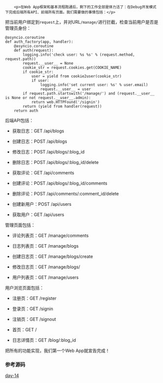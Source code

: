 ﻿
        <p>在Web App框架和基本流程跑通后，剩下的工作全部是体力活了：在Debug开发模式下完成后端所有API、前端所有页面。我们需要做的事情包括：</p>
<p>把当前用户绑定到<code>request</code>上，并对URL<code>/manage/</code>进行拦截，检查当前用户是否是管理员身份：</p>
<pre><code>@asyncio.coroutine
def auth_factory(app, handler):
    @asyncio.coroutine
    def auth(request):
        logging.info(&#39;check user: %s %s&#39; % (request.method, request.path))
        request.__user__ = None
        cookie_str = request.cookies.get(COOKIE_NAME)
        if cookie_str:
            user = yield from cookie2user(cookie_str)
            if user:
                logging.info(&#39;set current user: %s&#39; % user.email)
                request.__user__ = user
        if request.path.startswith(&#39;/manage/&#39;) and (request.__user__ is None or not request.__user__.admin):
            return web.HTTPFound(&#39;/signin&#39;)
        return (yield from handler(request))
    return auth
</code></pre><p>后端API包括：</p>
<ul>
<li><p>获取日志：GET /api/blogs</p>
</li>
<li><p>创建日志：POST /api/blogs</p>
</li>
<li><p>修改日志：POST /api/blogs/:blog_id</p>
</li>
<li><p>删除日志：POST /api/blogs/:blog_id/delete</p>
</li>
<li><p>获取评论：GET /api/comments</p>
</li>
<li><p>创建评论：POST /api/blogs/:blog_id/comments</p>
</li>
<li><p>删除评论：POST /api/comments/:comment_id/delete</p>
</li>
<li><p>创建新用户：POST /api/users</p>
</li>
<li><p>获取用户：GET /api/users</p>
</li>
</ul>
<p>管理页面包括：</p>
<ul>
<li><p>评论列表页：GET /manage/comments</p>
</li>
<li><p>日志列表页：GET /manage/blogs</p>
</li>
<li><p>创建日志页：GET /manage/blogs/create</p>
</li>
<li><p>修改日志页：GET /manage/blogs/</p>
</li>
<li><p>用户列表页：GET /manage/users</p>
</li>
</ul>
<p>用户浏览页面包括：</p>
<ul>
<li><p>注册页：GET /register</p>
</li>
<li><p>登录页：GET /signin</p>
</li>
<li><p>注销页：GET /signout</p>
</li>
<li><p>首页：GET /</p>
</li>
<li><p>日志详情页：GET /blog/:blog_id</p>
</li>
</ul>
<p>把所有的功能实现，我们第一个Web App就宣告完成！</p>
<h3 id="-">参考源码</h3>
<p><a href="https://github.com/michaelliao/awesome-python3-webapp/tree/day-14">day-14</a></p>

    